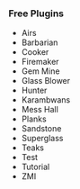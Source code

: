 ### Free Plugins

- Airs
- Barbarian
- Cooker
- Firemaker
- Gem Mine
- Glass Blower
- Hunter
- Karambwans
- Mess Hall
- Planks
- Sandstone
- Superglass
- Teaks
- Test
- Tutorial
- ZMI
